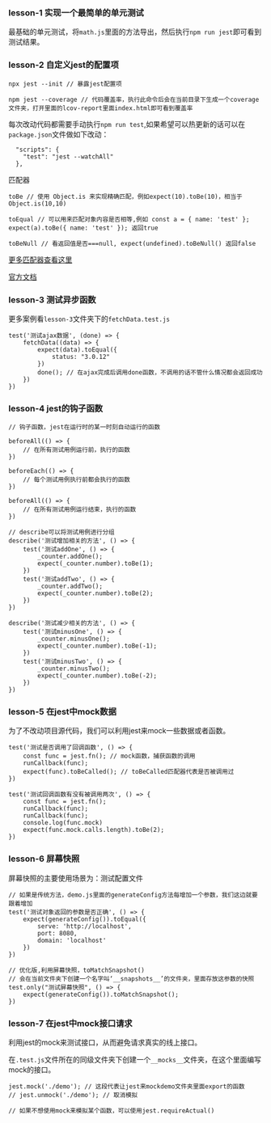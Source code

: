 ### lesson-1 实现一个最简单的单元测试

最基础的单元测试，将`math.js`里面的方法导出，然后执行`npm run jest`即可看到测试结果。

### lesson-2 自定义jest的配置项

```
npx jest --init // 暴露jest配置项

npm jest --coverage // 代码覆盖率，执行此命令后会在当前目录下生成一个coverage文件夹，打开里面的lcov-report里面index.html即可看到覆盖率
```

每次改动代码都需要手动执行`npm run test`,如果希望可以热更新的话可以在`package.json`文件做如下改动：
```
  "scripts": {
    "test": "jest --watchAll"
  },
```

匹配器

```
toBe // 使用 Object.is 来实现精确匹配，例如expect(10).toBe(10)，相当于Object.is(10,10)

toEqual // 可以用来匹配对象内容是否相等,例如 const a = { name: 'test' }; expect(a).toBe({ name: 'test' }); 返回true

toBeNull // 看返回值是否===null, expect(undefined).toBeNull() 返回false
```
[更多匹配器查看这里](https://www.jianshu.com/p/ef520f3aba00) 

[官方文档](https://jestjs.io/docs/en/expect)

### lesson-3 测试异步函数

更多案例看`lesson-3`文件夹下的`fetchData.test.js`
```
test('测试ajax数据', (done) => {
    fetchData((data) => {
        expect(data).toEqual({
            status: "3.0.12"
        })
        done(); // 在ajax完成后调用done函数，不调用的话不管什么情况都会返回成功
    })
})
```

### lesson-4 jest的钩子函数

```
// 钩子函数，jest在运行时的某一时刻自动运行的函数

beforeAll(() => {
    // 在所有测试用例运行前，执行的函数
})

beforeEach(() => {
    // 每个测试用例执行前都会执行的函数
})

beforeAll(() => {
    // 在所有测试用例运行结束，执行的函数
})
```

```
// describe可以将测试用例进行分组
describe('测试增加相关的方法', () => {
    test('测试addOne', () => {
        _counter.addOne();
        expect(_counter.number).toBe(1);
    })
    test('测试addTwo', () => {
        _counter.addTwo();
        expect(_counter.number).toBe(2);
    })
})

describe('测试减少相关的方法', () => {
    test('测试minusOne', () => {
        _counter.minusOne();
        expect(_counter.number).toBe(-1);
    })
    test('测试minusTwo', () => {
        _counter.minusTwo();
        expect(_counter.number).toBe(-2);
    })
})
```

### lesson-5 在jest中mock数据

为了不改动项目源代码，我们可以利用jest来mock一些数据或者函数。
```
test('测试是否调用了回调函数', () => {
    const func = jest.fn(); // mock函数，捕获函数的调用
    runCallback(func);
    expect(func).toBeCalled(); // toBeCalled匹配器代表是否被调用过
}) 

test('测试回调函数有没有被调用两次', () => {
    const func = jest.fn();
    runCallback(func);
    runCallback(func);
    console.log(func.mock)
    expect(func.mock.calls.length).toBe(2);
}) 
```

### lesson-6 屏幕快照

屏幕快照的主要使用场景为：测试配置文件

```
// 如果是传统方法，demo.js里面的generateConfig方法每增加一个参数，我们这边就要跟着增加
test('测试对象返回的参数是否正确', () => {
    expect(generateConfig()).toEqual({
        serve: 'http://localhost',
        port: 8080,
        domain: 'localhost'
    })
})

// 优化版,利用屏幕快照，toMatchSnapshot()
// 会在当前文件夹下创建一个名字叫‘__snapshots__’的文件夹，里面存放这参数的快照
test.only("测试屏幕快照", () => {
    expect(generateConfig()).toMatchSnapshot();
})
```

### lesson-7 在jest中mock接口请求

利用jest的mock来测试接口，从而避免请求真实的线上接口。

在`.test.js`文件所在的同级文件夹下创建一个`__mocks__`文件夹，在这个里面编写mock的接口。

```
jest.mock('./demo'); // 这段代表让jest来mockdemo文件夹里面export的函数
// jest.unmock('./demo'); // 取消模拟

// 如果不想使用mock来模拟某个函数，可以使用jest.requireActual()
```